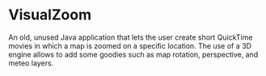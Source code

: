 # VisualZoom
An old, unused Java application that lets the user create short QuickTime movies in which a map is zoomed on a specific location. The use of a 3D engine allows to add some goodies such as map rotation, perspective, and meteo layers.
